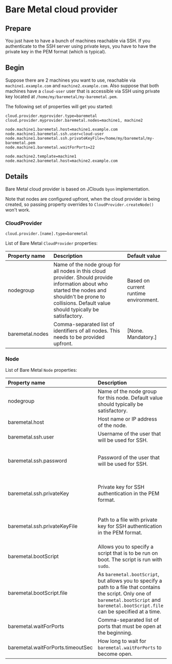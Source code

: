 # Bare Metal cloud provider

## Prepare

You just have to have a bunch of machines reachable via SSH. If you authenticate to the SSH server
using private keys, you have to have the private key in the PEM format (which is typical).

## Begin

Suppose there are 2 machines you want to use, reachable via `machine1.example.com` and `machine2.example.com`.
Also suppose that both machines have a `cloud-user` user that is accessible via SSH using private key
located at `/home/my/baremetal/my-baremetal.pem`.

The following set of properties will get you started:

```
cloud.provider.myprovider.type=baremetal
cloud.provider.myprovider.baremetal.nodes=machine1, machine2

node.machine1.baremetal.host=machine1.example.com
node.machine1.baremetal.ssh.user=cloud-user
node.machine1.baremetal.ssh.privateKeyFile=/home/my/baremetal/my-baremetal.pem
node.machine1.baremetal.waitForPorts=22

node.machine2.template=machine1
node.machine2.baremetal.host=machine2.example.com
```

## Details

Bare Metal cloud provider is based on JClouds `byon` implementation.

Note that nodes are configured upfront, when the cloud provider is being created,
so passing property overrides to `CloudProvider.createNode()` won't work.

### CloudProvider

```
cloud.provider.[name].type=baremetal
```

List of Bare Metal `CloudProvider` properties:

| Property name          | Description                                                       | Default value                      |
|:-----------------------|:------------------------------------------------------------------|:-----------------------------------|
| nodegroup              | Name of the node group for all nodes in this cloud provider. Should provide information about who started the nodes and shouldn't be prone to collisions. Default value should typically be satisfactory. | Based on current runtime environment. |
| baremetal.nodes        | Comma-separated list of identifiers of all nodes. This needs to be provided upfront. | [None. Mandatory.] |

### Node

List of Bare Metal `Node` properties:

| Property name          | Description                                                       | Default value                      |
|:-----------------------|:------------------------------------------------------------------|:-----------------------------------|
| nodegroup              | Name of the node group for this node. Default value should typically be satisfactory. | The `nodegroup` value from the cloud provider. |
| baremetal.host         | Host name or IP address of the node.                              | [None. Mandatory.]                 |
| baremetal.ssh.user     | Username of the user that will be used for SSH.                   | [None. Mandatory.]                 |
| baremetal.ssh.password | Password of the user that will be used for SSH.                   | [None. One of `password`, `privateKey`, `privateKeyFile` is mandatory.] |
| baremetal.ssh.privateKey | Private key for SSH authentication in the PEM format.           | [None. One of `password`, `privateKey`, `privateKeyFile` is mandatory.] |
| baremetal.ssh.privateKeyFile | Path to a file with private key for SSH authentication in the PEM format. | [None. One of `password`, `privateKey`, `privateKeyFile` is mandatory.] |
| baremetal.bootScript   | Allows you to specify a script that is to be run on boot. The script is run with `sudo`. | [None. Optional.] |
| baremetal.bootScript.file | As `baremetal.bootScript`, but allows you to specify a path to a file that contains the script. Only one of `baremetal.bootScript` and `baremetal.bootScript.file` can be specified at a time. | [None. Optional.] |
| baremetal.waitForPorts | Comma-separated list of ports that must be open at the beginning. | [None. Optional.]                  |
| baremetal.waitForPorts.timeoutSec | How long to wait for `baremetal.waitForPorts` to become open. | 30 seconds                  |
